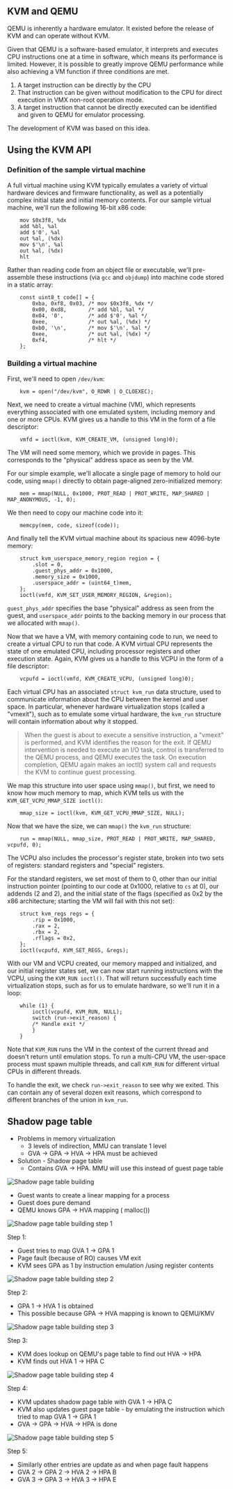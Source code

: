 ## KVM and QEMU
QEMU is inherently a hardware emulator. It existed before the release of KVM and can operate without KVM.

Given that QEMU is a software-based emulator, it interprets and executes CPU instructions one at a time in software, which means its performance is limited. However, it is possible to greatly improve QEMU performance while also achieving a VM function if three conditions are met.
1. A target instruction can be directly by the CPU
2. That instruction can be given without modification to the CPU for direct execution in VMX non-root operation mode.
3. A target instruction that cannot be directly executed can be identified and given to QEMU for emulator processing.

The development of KVM was based on this idea.

## Using the KVM API
### Definition of the sample virtual machine
A full virtual machine using KVM typically emulates a variety of virtual hardware devices and firmware functionality, as well as a potentially complex initial state and initial memory contents. For our sample virtual machine, we'll run the following 16-bit x86 code:
```
    mov $0x3f8, %dx
    add %bl, %al
    add $'0', %al
    out %al, (%dx)
    mov $'\n', %al
    out %al, (%dx)
    hlt
```
Rather than reading code from an object file or executable, we'll pre-assemble these instructions (via `gcc` and `objdump`) into machine code stored in a static array:
```
    const uint8_t code[] = {
	    0xba, 0xf8, 0x03, /* mov $0x3f8, %dx */
	    0x00, 0xd8,       /* add %bl, %al */
	    0x04, '0',        /* add $'0', %al */
	    0xee,             /* out %al, (%dx) */
	    0xb0, '\n',       /* mov $'\n', %al */
	    0xee,             /* out %al, (%dx) */
	    0xf4,             /* hlt */
    };
```
### Building a virtual machine
First, we'll need to open `/dev/kvm`:
```
    kvm = open("/dev/kvm", O_RDWR | O_CLOEXEC);
```
Next, we need to create a virtual machine (VM), which represents everything associated with one emulated system, including memory and one or more CPUs. KVM gives us a handle to this VM in the form of a file descriptor:
```
    vmfd = ioctl(kvm, KVM_CREATE_VM, (unsigned long)0);
```
The VM will need some memory, which we provide in pages. This corresponds to the "physical" address space as seen by the VM.

For our simple example, we'll allocate a single page of memory to hold our code, using `mmap()` directly to obtain page-aligned zero-initialized memory:
```
    mem = mmap(NULL, 0x1000, PROT_READ | PROT_WRITE, MAP_SHARED | MAP_ANONYMOUS, -1, 0);
```
We then need to copy our machine code into it:
```
    memcpy(mem, code, sizeof(code));
```
And finally tell the KVM virtual machine about its spacious new 4096-byte memory:
```
    struct kvm_userspace_memory_region region = {
	    .slot = 0,
	    .guest_phys_addr = 0x1000,
	    .memory_size = 0x1000,
	    .userspace_addr = (uint64_t)mem,
    };
    ioctl(vmfd, KVM_SET_USER_MEMORY_REGION, &region);
```
`guest_phys_addr` specifies the base "physical" address as seen from the guest, and `userspace_addr` points to the backing memory in our process that we allocated with `mmap()`.

Now that we have a VM, with memory containing code to run, we need to create a virtual CPU to run that code. A KVM virtual CPU represents the state of one emulated CPU, including processor registers and other execution state. Again, KVM gives us a handle to this VCPU in the form of a file descriptor:
```
    vcpufd = ioctl(vmfd, KVM_CREATE_VCPU, (unsigned long)0);
```
Each virtual CPU has an associated `struct kvm_run` data structure, used to communicate information about the CPU between the kernel and user space. In particular, whenever hardware virtualization stops (called a "vmexit"), such as to emulate some virtual hardware, the `kvm_run` structure will contain information about why it stopped.

> When the guest is about to execute a sensitive instruction, a "vmexit" is performed, and KVM identifies the reason for the exit. If QEMU intervention is needed to execute an I/O task, control is transferred to the QEMU process, and QEMU executes the task. On execution completion, QEMU again makes an ioctl() system call and requests the KVM to continue guest processing.

We map this structure into user space using `mmap()`, but first, we need to know how much memory to map, which KVM tells us with the `KVM_GET_VCPU_MMAP_SIZE ioctl()`:
```
    mmap_size = ioctl(kvm, KVM_GET_VCPU_MMAP_SIZE, NULL);
```
Now that we have the size, we can `mmap()` the `kvm_run` structure:
```
    run = mmap(NULL, mmap_size, PROT_READ | PROT_WRITE, MAP_SHARED, vcpufd, 0);
```
The VCPU also includes the processor's register state, broken into two sets of registers: standard registers and "special" registers.

For the standard registers, we set most of them to 0, other than our initial instruction pointer (pointing to our code at 0x1000, relative to `cs` at 0), our addends (2 and 2), and the initial state of the flags (specified as 0x2 by the x86 architecture; starting the VM will fail with this not set):
```
    struct kvm_regs regs = {
	    .rip = 0x1000,
	    .rax = 2,
	    .rbx = 2,
	    .rflags = 0x2,
    };
    ioctl(vcpufd, KVM_SET_REGS, &regs);
```
With our VM and VCPU created, our memory mapped and initialized, and our initial register states set, we can now start running instructions with the VCPU, using the `KVM_RUN ioctl()`. That will return successfully each time virtualization stops, such as for us to emulate hardware, so we'll run it in a loop:
```
    while (1) {
	    ioctl(vcpufd, KVM_RUN, NULL);
	    switch (run->exit_reason) {
	    /* Handle exit */
	    }
    }
```
Note that `KVM_RUN` runs the VM in the context of the current thread and doesn't return until emulation stops. To run a multi-CPU VM, the user-space process must spawn multiple threads, and call `KVM_RUN` for different virtual CPUs in different threads.

To handle the exit, we check `run->exit_reason` to see why we exited. This can contain any of several dozen exit reasons, which correspond to different branches of the union in `kvm_run`.

## Shadow page table
- Problems in memory virtualization
  - 3 levels of indirection, MMU can translate 1 level
  - GVA -> GPA -> HVA -> HPA must be achieved
- Solution - Shadow page table
  - Contains GVA -> HPA. MMU will use this instead of guest page table

![Shadow page table building](shadow_page_table.png)

- Guest wants to create a linear mapping for a process
- Guest does pure demand
- QEMU knows GPA -> HVA mapping ( malloc())

![Shadow page table building step 1](shadow_page_table_1.png)

Step 1:
- Guest tries to map GVA 1 -> GPA 1
- Page fault (because of RO) causes VM exit
- KVM sees GPA as 1 by instruction emulation /using register contents

![Shadow page table building step 2](shadow_page_table_2.png)

Step 2:
- GPA 1 -> HVA 1 is obtained
- This possible because GPA -> HVA mapping is known to QEMU/KMV

![Shadow page table building step 3](shadow_page_table_3.png)

Step 3:
- KVM does lookup on QEMU's page table to find out HVA -> HPA
- KVM finds out HVA 1 -> HPA C

![Shadow page table building step 4](shadow_page_table_4.png)

Step 4:
- KVM updates shadow page table with GVA 1 -> HPA C
- KVM also updates guest page table - by emulating the instruction which tried to map GVA 1 -> GPA 1
- GVA -> GPA -> HVA -> HPA is done

![Shadow page table building step 5](shadow_page_table_5.png)

Step 5:
- Similarly other entries are update as and when page fault happens
- GVA 2 -> GPA 2 -> HVA 2 -> HPA B
- GVA 3 -> GPA 3 -> HVA 3 -> HPA E
